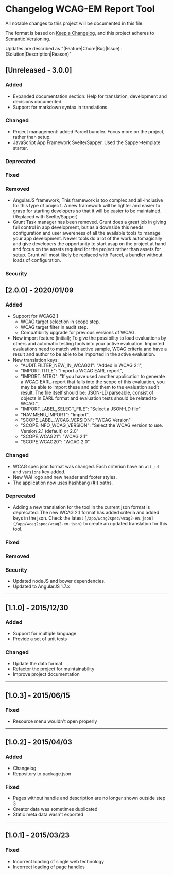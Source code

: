 # Changelog WCAG-EM Report Tool
All notable changes to this project will be documented in this file.

The format is based on [Keep a Changelog](https://keepachangelog.com/en/1.0.0/),
and this project adheres to [Semantic Versioning](https://semver.org/spec/v2.0.0.html).

Updates are described as "(Feature|Chore|Bug|Issue) : (Solution|Description|Reason)"


## [Unreleased - 3.0.0]
### Added

- Expanded documentation section: Help for translation, development and decisions documented.
- Support for markdown syntax in translations.

### Changed
- Project management: added Parcel bundler. Focus more on the project, rather than setup.
- JavaScript App Framework Svelte/Sapper. Used the Sapper-template starter.

### Deprecated
### Fixed

### Removed
- AngularJS framework; This framework is too complex and all-inclusive for this type of projec  t. A new framework will be lighter and easier to grasp for starting developers so that it will be easier to be maintained. (Replaced with Svelte/Sapper)
- Grunt Task manager has been removed. Grunt does a great job in giving full control in app development, but as a downside this needs configuration and user awereness of all the available tools to manage your app development. Newer tools do a lot of the work automagically and give developers the opportunity to start asap on the project at hand and focus on the assets required for the project rather than assets for setup. Grunt will most likely be replaced with Parcel, a bundler without loads of configuration.

### Security

## [2.0.0] - 2020/01/09
### Added
- Support for WCAG2.1
  - WCAG target selection in scope step.
  - WCAG target filter in audit step.
  - Compatibility upgrade for previous versions of WCAG.
- New import feature (initial); To give the possibility to load evaluations by others and automatic testing tools into your active evaluation. Imported evaluations need to match with active sample, WCAG criteria and have a result and author to be able to be imported in the active evaluation.
- New translation keys:
  - "AUDIT.FILTER_NEW_IN_WCAG21": "Added in WCAG 2.1",
  - "IMPORT.TITLE": "Import a WCAG EARL report",
  - "IMPORT.INTRO": "If you have used another application to generate a WCAG EARL-report that falls into the scope of this evaluation, you may be able to import these and add them to the evaluation audit result. The file itself should be: JSON-LD parseable, consist of objects in EARL format and evaluation tests should be related to WCAG.",
  - "IMPORT.LABEL_SELECT_FILE": "Select a JSON-LD file"
  - "NAV.MENU_IMPORT": "Import",
  - "SCOPE.LABEL_WCAG_VERSION": "WCAG Version"
  - "SCOPE.INFO_WCAG_VERSION": "Select the WCAG version to use. Version 2.1 (default) or 2.0"
  - "SCOPE.WCAG21": "WCAG 2.1"
  - "SCOPE.WCAG20": "WCAG 2.0"

### Changed
- WCAG spec json format was changed. Each criterion have an `alt_id` and `versions` key added.
- New WAI logo and new header and footer styles.
- The application now uses hashbang (#!) paths.

### Deprecated
- Adding a new translation for the tool in the current json format is deprecated. The new WCAG 2.1 format has added criteria and added keys in the json. Check the latest `[/app/wcag2spec/wcag2-en.json](/app/wcag2spec/wcag2-en.json)` to create an updated translation for this tool.

### Fixed
### Removed
### Security
- Updated nodeJS and bower dependencies.
- Updated to AngularJS 1.7.x

---

## [1.1.0] - 2015/12/30
### Added
- Support for multiple language
- Provide a set of unit tests

### Changed
- Update the data format
- Refactor the project for maintainability
- Improve project documentation

---

## [1.0.3] - 2015/06/15
### Fixed
- Resource menu wouldn't open properly

---

## [1.0.2] - 2015/04/03
### Added
- Changelog
- Repository to package.json

### Fixed
- Pages without handle and description are no longer shown outside step 3
- Creator data was sometimes duplicated
- Static meta data wasn't exported

---

## [1.0.1] - 2015/03/23
### Fixed
- Incorrect loading of single web technology
- Incorrect loading of page handles
